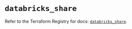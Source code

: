 # `databricks_share`

Refer to the Terraform Registry for docs: [`databricks_share`](https://registry.terraform.io/providers/databricks/databricks/1.48.1/docs/resources/share).
